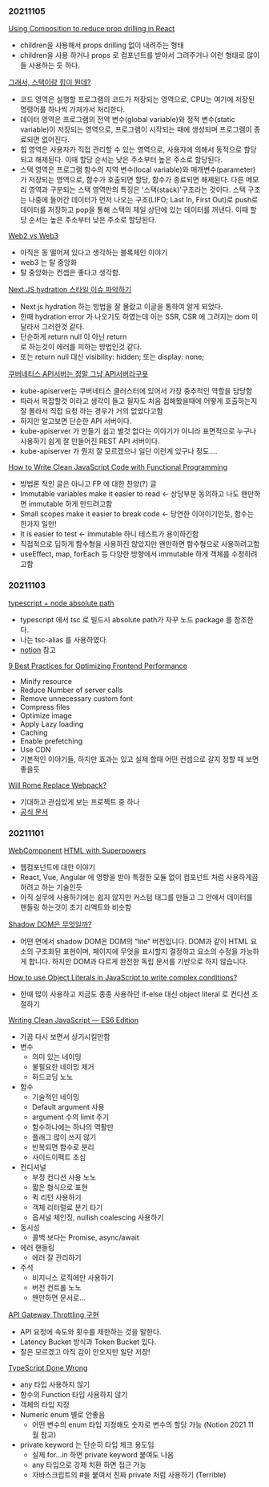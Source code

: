 ### 20211105
[Using Composition to reduce prop drilling in React](https://nitin-karthy.medium.com/using-composition-to-reduce-prop-drilling-in-react-375dafbb681d)
  - children을 사용해서 props drilling 없이 내려주는 형태
  - children을 사용 하거나 props 로 컴포넌트를 받아서 그려주거나 이런 형태로 많이들 사용하는 듯 하다.

[그래서, 스택이랑 힙이 뭔데?](https://www.jiwon.me/explain-heap-and-stack/)
  - 코드 영역은 실행할 프로그램의 코드가 저장되는 영역으로, CPU는 여기에 저장된 명령어를 하나씩 가져가서 처리한다.
  - 데이터 영역은 프로그램의 전역 변수(global variable)와 정적 변수(static variable)이 저장되는 영역으로, 프로그램이 시작되는 때에 생성되며 프로그램이 종료되면 없어진다.
  - 힙 영역은 사용자가 직접 관리할 수 있는 영역으로, 사용자에 의해서 동적으로 할당되고 해제된다. 이때 할당 순서는 낮은 주소부터 높은 주소로 할당된다.
  - 스택 영역은 프로그램 함수의 지역 변수(local variable)와 매개변수(parameter)가 저장되는 영역으로, 함수가 호출되면 할당, 함수가 종료되면 해제된다. 다른 메모리 영역과 구분되는 스택 영역만의 특징은 '스택(stack)'구조라는 것이다. 스택 구조는 나중에 들어간 데이터가 먼저 나오는 구조(LIFO; Last In, First Out)로 push로 데이터를 저장하고 pop을 통해 스택의 제일 상단에 있는 데이터를 꺼낸다. 이때 할당 순서는 높은 주소부터 낮은 주소로 할당된다.

[Web2 vs Web3](https://dong-life.tistory.com/118)
  - 아직은 동 떨어져 있다고 생각하는 블록체인 이야기
  - web3 는 탈 중앙화
  - 탈 중앙화는 컨셉은 좋다고 생각함.

[Next.JS hydration 스타일 이슈 파악하기](https://fourwingsy.medium.com/next-js-hydration-%EC%8A%A4%ED%83%80%EC%9D%BC-%EC%9D%B4%EC%8A%88-%ED%94%BC%ED%95%B4%EA%B0%80%EA%B8%B0-988ce0d939e7)
  - Next js hydration 하는 방법을 잘 몰랐고 이글을 통하여 알게 되었다.
  - 한때 hydration error 가 나오기도 하였는데 이는 SSR, CSR 에 그려지는 dom 이 달라서 그러한것 같다.
  - 단순하게 return null 이 아닌 return <div /> 로 하는것이 에러를 피하는 방법인것 같다.
  - 또는 return null 대신 visibility: hidden; 또는 display: none;

[쿠버네티스 API서버는 정말 그냥 API서버라구욧](https://coffeewhale.com/apiserver)
  - kube-apiserver는 쿠버네티스 클러스터에 있어서 가장 중추적인 역할을 담당함
  - 따라서 복잡할것 이라고 생각이 들고 필자도 처음 접해봤을때에 어떻게 호출하는지 잘 몰라서 직접 요청 하는 경우가 거의 없었다고함
  - 하지만 알고보면 단순한 API 서버이다.
  - kube-apiserver 가 만들기 쉽고 별것 없다는 이야기가 아니라 표면적으로 누구나 사용하기 쉽게 잘 만들어진 REST API 서버이다.
  - kube-apiserver 가 뭔지 잘 모르겠으나 일단 이런게 있구나 정도....

[How to Write Clean JavaScript Code with Functional Programming](https://javascript.plainenglish.io/how-to-write-clean-javascript-code-with-functional-programming-54fd60a56074)
  - 방법론 적인 글은 아니고 FP 에 대한 찬양(?) 글
  - Immutable variables make it easier to read <- 상당부분 동의하고 나도 왠만하면 immutable 하게 만드려고함
  - Small scopes make it easier to break code <- 당연한 이야이기인듯, 함수는 한가지 일만!
  - It is easier to test <- immutable 하니 테스트가 용이하긴함
  - 직접적으로 딥하게 함수형을 사용하진 않았지만 왠만하면 함수형으로 사용하려고함
  - useEffect, map, forEach 등 다양한 방향에서 immutable 하게 객체를 수정하려고함

### 20211103
[typescript + node absolute path](https://medium.com/@jsh901220/typescript-node-absolute-path-5782b584e368)
  - typescript 에서 tsc 로 빌드시 absolute path가 자꾸 노드 package 를 참조한다.
  - 나는 tsc-alias 를 사용하였다.
  - [notion](https://www.notion.so/10-5dc760ecbc214bb38c9a16dbba2b6ad7#80ff7391f7dd49ee80ae97f3c67c3aba) 참고

[9 Best Practices for Optimizing Frontend Performance](https://blog.bitsrc.io/9-best-practices-for-optimizing-frontend-loading-time-763211621061)
  - Minify resource
  - Reduce Number of server calls
  - Remove unnecessary custom font
  - Compress files
  - Optimize image
  - Apply Lazy loading
  - Caching
  - Enable prefetching
  - Use CDN
  - 기본적인 이야기들, 하지만 효과는 있고 실제 할때 어떤 컨셉으로 갈지 정할 때 보면 좋을듯

[Will Rome Replace Webpack?](https://medium.com/weekly-webtips/will-rome-replace-webpack-a60e1a740222)
  - 기대하고 관심있게 보는 프로젝트 중 하나
  - [공식 문서](https://rome.tools/)

### 20211101
[WebComponent](https://github.com/yamoo9/WebComponent)
[HTML with Superpowers](https://daverupert.com/2021/10/html-with-superpowers/)
  - 웹컴포넌트에 대한 이야기
  - React, Vue, Angular 에 영향을 받아 특정한 모듈 없이 컴포넌트 처럼 사용하게끔 하려고 하는 기술인듯
  - 아직 실무에 사용하기에는 쉽지 않지만 커스텀 태그를 만들고 그 안에서 데이터를 핸들링 하는것이 초기 리액트와 비슷함

[Shadow DOM은 무엇일까?](https://wit.nts-corp.com/2019/03/27/5552)
  - 어떤 면에서 shadow DOM은 DOM의 “lite” 버전입니다. DOM과 같이 HTML 요소의 구조화된 표현이며, 페이지에 무엇을 표시할지 결정하고 요소의 수정을 가능하게 합니다. 하지만 DOM과 다르게 완전한 독립 문서를 기반으로 하지 않습니다.

[How to use Object Literals in JavaScript to write complex conditions?](https://medium.com/getpowerplay/how-to-use-object-literals-in-javascript-to-write-complex-conditions-94acadb0c2)
  - 한때 많이 사용하고 지금도 종종 사용하던 if-else 대신 object literal 로 컨디션 조절하기

[Writing Clean JavaScript — ES6 Edition](https://medium.com/geekculture/writing-clean-javascript-es6-edition-834e83abc746)
  - 가끔 다시 보면서 상기시킬만함
  - 변수
    - 의미 있는 네이밍
    - 불필요한 네이밍 제거
    - 하드코딩 노노
  - 함수
    - 기술적인 네이밍
    - Default argument 사용
    - argument 수의 limit 주기
    - 함수하나에는 하나의 역활만
    - 플래그 많이 쓰지 않기
    - 반복되면 함수로 분리
    - 사이드이펙트 조심
  - 컨디셔널
    - 부정 컨디션 사용 노노
    - 짧은 형식으로 표현
    - 퀵 리턴 사용하기
    - 객체 리터럴료 분기 타기
    - 옵셔널 체인징, nullish coalescing 사용하기
  - 동시성
    - 콜백 보다는 Promise, async/await
  - 에러 핸들링
    - 에러 잘 관리하기
  - 주석
    - 비지니스 로직에만 사용하기
    - 버전 컨트롤 노노
    - 왠만하면 문서로...

[API Gateway Throttling 구현](https://doublem.org/api-gateway-basic/)
  - API 요청에 속도와 횟수를 제한하는 것을 말한다.
  - Latency Bucket 방식과 Token Bucket 있다.
  - 잘은 모르겠고 아직 감이 안오지만 일단 저장!

[TypeScript Done Wrong](https://medium.com/stackanatomy/typescript-done-wrong-2406822973fb)
  - any 타입 사용하지 않기
  - 함수의 Function 타입 사용하지 않기
  - 객체의 타입 지정
  - Numeric enum 별로 안좋음
    - 어떤 변수의 enum 타입 지정해도 숫자로 변수의 할당 가능 (Notion 2021 11 월 참고)
  - private keyword 는 단순히 타입 체크 용도임
    - 실제 for...in 하면 private keyword 붙여도 나옴
    - any 타입으로 강제 치환 하면 접근 가능
    - 자바스크립트의 #을 붙여서 진짜 private 처럼 사용하기 (Terrible)